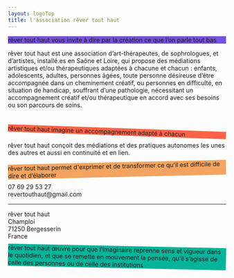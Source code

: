 ```yaml
---
layout: logoTop
title: l'association rêver tout haut
---
```


<p class="shadow" style="background-color:#7551e1">
  rêver tout haut vous invite à dire par la création ce que l’on parle tout bas
</p>

<p class="intro-text">
  <span class="rever">rêver tout haut</span> est une association d’art-thérapeutes, de sophrologues, et d’artistes, installé.es en Saône et Loire, qui propose des médiations artistiques et/ou thérapeutiques adaptées à chacune et chacun : enfants, adolescents, adultes, personnes âgées, toute personne désireuse d’être accompagnée dans un cheminement créatif, ou personnes en difficulté, en situation de handicap, souffrant d’une pathologie, nécessitant un accompagnement créatif et/ou thérapeutique en accord avec ses besoins ou son parcours de soins.
</p> <br/>
<p class="shadow" style="transform:rotate(2deg); background-color:tomato">
   rêver tout haut imagine un accompagnement adapté à chacun
</p>

<p class="intro-text">
  <span class="rever">rêver tout haut</span> conçoit des médiations et des pratiques autonomes les unes des autres et aussi en continuité et en lien.
</p>
<p class="shadow" style="transform:rotate(-1.3deg); background-color:sandybrown">
  rêver tout haut permet d'exprimer et de transformer ce qu’il est difficile de dire et d’élaborer
</p>

<div class="inline-centered">
  <div class="address-info">
    07 69 29 53 27<br>
    revertouthaut@gmail.com
    <hr class="styled-hr">
    <span class="rever">rêver tout haut</span> <br>
    Champloi<br>
    71250 Bergesserin<br>
    France<br>
  </div>
  <p class="shadow" style="transform:rotate(1.2deg); background-color:#06B49A">
    rêver tout haut œuvre pour que l’imaginaire reprenne sens et vigueur dans le quotidien, et que se remette en mouvement la pensée, qu’il s’agisse de celle des personnes ou de celle des institutions
  </p>
</div>
